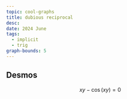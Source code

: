 ```yaml
---
topic: cool-graphs
title: dubious reciprocal
desc: 
date: 2024 June
tags:
  - implicit
  - trig
graph-bounds: 5
---
```



## Desmos
```math
xy-\cos\left(xy\right)=0
```

